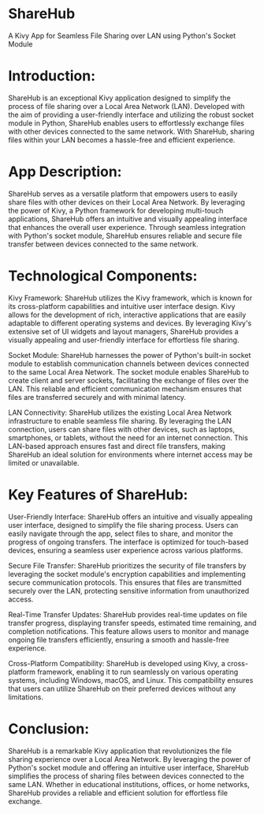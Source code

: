 # ShareHub
A Kivy App for Seamless File Sharing over LAN using Python's Socket Module

# Introduction:
ShareHub is an exceptional Kivy application designed to simplify the process of file sharing over a Local Area Network (LAN). Developed with the aim of providing a user-friendly interface and utilizing the robust socket module in Python, ShareHub enables users to effortlessly exchange files with other devices connected to the same network. With ShareHub, sharing files within your LAN becomes a hassle-free and efficient experience.

# App Description:
ShareHub serves as a versatile platform that empowers users to easily share files with other devices on their Local Area Network. By leveraging the power of Kivy, a Python framework for developing multi-touch applications, ShareHub offers an intuitive and visually appealing interface that enhances the overall user experience. Through seamless integration with Python's socket module, ShareHub ensures reliable and secure file transfer between devices connected to the same network.

# Technological Components:

Kivy Framework:
ShareHub utilizes the Kivy framework, which is known for its cross-platform capabilities and intuitive user interface design. Kivy allows for the development of rich, interactive applications that are easily adaptable to different operating systems and devices. By leveraging Kivy's extensive set of UI widgets and layout managers, ShareHub provides a visually appealing and user-friendly interface for effortless file sharing.

Socket Module:
ShareHub harnesses the power of Python's built-in socket module to establish communication channels between devices connected to the same Local Area Network. The socket module enables ShareHub to create client and server sockets, facilitating the exchange of files over the LAN. This reliable and efficient communication mechanism ensures that files are transferred securely and with minimal latency.

LAN Connectivity:
ShareHub utilizes the existing Local Area Network infrastructure to enable seamless file sharing. By leveraging the LAN connection, users can share files with other devices, such as laptops, smartphones, or tablets, without the need for an internet connection. This LAN-based approach ensures fast and direct file transfers, making ShareHub an ideal solution for environments where internet access may be limited or unavailable.

# Key Features of ShareHub:

User-Friendly Interface:
ShareHub offers an intuitive and visually appealing user interface, designed to simplify the file sharing process. Users can easily navigate through the app, select files to share, and monitor the progress of ongoing transfers. The interface is optimized for touch-based devices, ensuring a seamless user experience across various platforms.

Secure File Transfer:
ShareHub prioritizes the security of file transfers by leveraging the socket module's encryption capabilities and implementing secure communication protocols. This ensures that files are transmitted securely over the LAN, protecting sensitive information from unauthorized access.

Real-Time Transfer Updates:
ShareHub provides real-time updates on file transfer progress, displaying transfer speeds, estimated time remaining, and completion notifications. This feature allows users to monitor and manage ongoing file transfers efficiently, ensuring a smooth and hassle-free experience.

Cross-Platform Compatibility:
ShareHub is developed using Kivy, a cross-platform framework, enabling it to run seamlessly on various operating systems, including Windows, macOS, and Linux. This compatibility ensures that users can utilize ShareHub on their preferred devices without any limitations.

# Conclusion:
ShareHub is a remarkable Kivy application that revolutionizes the file sharing experience over a Local Area Network. By leveraging the power of Python's socket module and offering an intuitive user interface, ShareHub simplifies the process of sharing files between devices connected to the same LAN. Whether in educational institutions, offices, or home networks, ShareHub provides a reliable and efficient solution for effortless file exchange.






